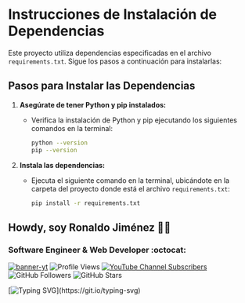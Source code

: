 # Instrucciones de Instalación de Dependencias

Este proyecto utiliza dependencias especificadas en el archivo `requirements.txt`. Sigue los pasos a continuación para instalarlas:

## Pasos para Instalar las Dependencias

1. **Asegúrate de tener Python y pip instalados:**
   - Verifica la instalación de Python y pip ejecutando los siguientes comandos en la terminal:
     ```bash
     python --version
     pip --version
     ```

2. **Instala las dependencias:**
   - Ejecuta el siguiente comando en la terminal, ubicándote en la carpeta del proyecto donde está el archivo `requirements.txt`:
     ```bash
     pip install -r requirements.txt
     ```
## Howdy, soy Ronaldo Jiménez 👋🏻
### Software Engineer & Web Developer :octocat:
<!-- banner -->
[![banner-yt](https://user-images.githubusercontent.com/53100460/254561844-6471bed7-ba32-4d66-b05f-007da9a95620.jpg)](https://www.youtube.com/@jimcostdev)
![Profile Views](https://komarev.com/ghpvc/?username=JimcostDev&color=%23007bff&card=%23ffffff&title=%23007bff)
[![YouTube Channel Subscribers](https://img.shields.io/youtube/channel/subscribers/UC-l_8ggAw-u4dJZtO05F5zQ?style=social)](https://youtube.com/@jimcostdev?sub_confirmation=1)
![GitHub Followers](https://img.shields.io/github/followers/JimcostDev?style=social)
![GitHub Stars](https://img.shields.io/github/stars/JimcostDev?style=social)

<!-- frase de EGW -->
[![Typing SVG](https://readme-typing-svg.demolab.com?font=Fira+Code&pause=1000&color=1B82AB&random=false&width=1280&lines="Ponte+un+blanco+alto+y+haz+fervientes+esfuerzos+por+alcanzarlo+y+no+te+desanimes.")](https://git.io/typing-svg) 